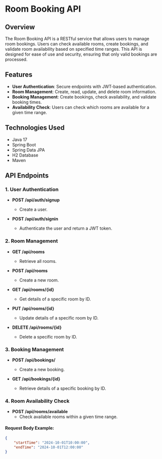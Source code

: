 # Room Booking API

## Overview

The Room Booking API is a RESTful service that allows users to manage room bookings. Users can check available rooms, create bookings, and validate room availability based on specified time ranges. This API is designed for ease of use and security, ensuring that only valid bookings are processed.

## Features

- **User Authentication**: Secure endpoints with JWT-based authentication.
- **Room Management**: Create, read, update, and delete room information.
- **Booking Management**: Create bookings, check availability, and validate booking times.
- **Availability Check**: Users can check which rooms are available for a given time range.

## Technologies Used

- Java 17
- Spring Boot
- Spring Data JPA
- H2 Database
- Maven

## API Endpoints

### 1. User Authentication

- **POST /api/auth/signup**
  - Create a user.

- **POST /api/auth/signin**
  - Authenticate the user and return a JWT token.

### 2. Room Management

- **GET /api/rooms**
  - Retrieve all rooms.
  
- **POST /api/rooms**
  - Create a new room.
  
- **GET /api/rooms/{id}**
  - Get details of a specific room by ID.
  
- **PUT /api/rooms/{id}**
  - Update details of a specific room by ID.
  
- **DELETE /api/rooms/{id}**
  - Delete a specific room by ID.

### 3. Booking Management

- **POST /api/bookings/**
  - Create a new booking.
  
- **GET /api/bookings/{id}**
  - Retrieve details of a specific booking by ID.

### 4. Room Availability Check

- **POST /api/rooms/available**
  - Check available rooms within a given time range.
  
#### Request Body Example:
```json
{
    "startTime": "2024-10-01T10:00:00",
    "endTime": "2024-10-01T12:00:00"
}